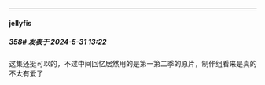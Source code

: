 ﻿
*****

####  jellyfis  
##### 358#       发表于 2024-5-31 13:22

这集还挺可以的，不过中间回忆居然用的是第一第二季的原片，制作组看来是真的不太有爱了

